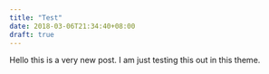 ```yaml
---
title: "Test"
date: 2018-03-06T21:34:40+08:00
draft: true
---
```


Hello this is a very new post. I am just testing this out in this theme.

